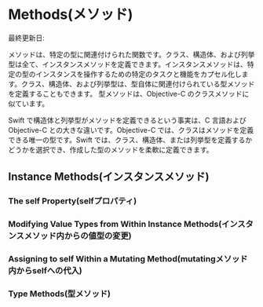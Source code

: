 # Methods(メソッド)

最終更新日:

メソッドは、特定の型に関連付けられた関数です。クラス、構造体、および列挙型は全て、インスタンスメソッドを定義できます。インスタンスメソッドは、特定の型のインスタンスを操作するための特定のタスクと機能をカプセル化します。クラス、構造体、および列挙型は、型自体に関連付けられている型メソッドを定義することもできます。 型メソッドは、Objective-C のクラスメソッドに似ています。

Swift で構造体と列挙型がメソッドを定義できるという事実は、C 言語および Objective-C との大きな違いです。Objective-C では、クラスはメソッドを定義できる唯一の型です。Swift では、クラス、構造体、または列挙型を定義するかどうかを選択でき、作成した型のメソッドを柔軟に定義できます。

## Instance Methods(インスタンスメソッド)

### The self Property(selfプロパティ)

### Modifying Value Types from Within Instance Methods(インスタンスメソッド内からの値型の変更)

### Assigning to self Within a Mutating Method(mutatingメソッド内からselfへの代入)

### Type Methods(型メソッド)
